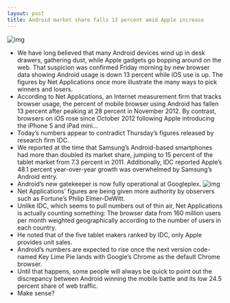 ```yaml
---
layout: post
title: Android market share falls 13 percent amid Apple increase
---
```

![img](http://media.idownloadblog.com/wp-content/uploads/2013/02/tablet-web-trends.png)
* We have long believed that many Android devices wind up in desk drawers, gathering dust, while Apple gadgets go bopping around on the web. That suspicion was confirmed Friday morning by new browser data showing Android usage is down 13 percent while iOS use is up. The figures by Net Applications once more illustrate the many ways to pick winners and losers.
* According to Net Applications, an Internet measurement firm that tracks browser usage, the percent of mobile browser using Android has fallen 13 percent after peaking at 28 percent in November 2012. By contrast, browsers on iOS rose since October 2012 following Apple introducing the iPhone 5 and iPad mini…
* Today’s numbers appear to contradict Thursday’s figures released by research firm IDC.
* We reported at the time that Samsung’s Android-based smartphones had more than doubled its market share, jumping to 15 percent of the tablet market from 7.3 percent in 2011. Additionally, IDC reported Apple’s 48.1 percent year-over-year growth was overwhelmed by Samsung’s Android entry.
* Android’s new gatekeeper is now fully operational at Googleplex.
![img](http://media.idownloadblog.com/wp-content/uploads/2013/02/Android-Chrome-statue-glowing-eyes.jpg)
* Net Applications’ figures are being given more authority by observers such as Fortune’s Philip Elmer-DeWitt.
* Unlike IDC, which seems to pull numbers out of thin air, Net Applications is actually counting something: The browser data from 160 million users per month weighted geographically according to the number of users in each country.
* He noted that of the five tablet makers ranked by IDC, only Apple provides unit sales.
* Android’s numbers are expected to rise once the next version code-named Key Lime Pie lands with Google’s Chrome as the default Chrome browser.
* Until that happens, some people will always be quick to point out the discrepancy between Android winning the mobile battle and its low 24.5 percent share of web traffic.
* Make sense?

